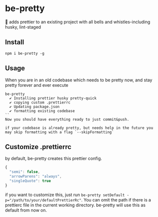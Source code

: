 # be-pretty

:lipstick: adds prettier to an existing project with all bells and whistles-including husky, lint-staged

## Install

```
npm i be-pretty -g
```

## Usage

When you are in an old codebase which needs to be pretty now, and stay pretty forever and ever execute

```
be-pretty
  ✔ Installing prettier husky pretty-quick
  ✔ copying custom .prettierrc
  ✔ Updating package.json
  ✔ formatting existing codebase
``
Now you should have everything ready to just commit&push.

if your codebase is already pretty, but needs help in the future you may skip formatting with a flag `--skipFormatting`
```

## Customize .prettierrc

by default, be-pretty creates this prettier config.

```js
{
  "semi": false,
  "arrowParens": "always",
  "singleQuote": true
}
```

if you want to customize this, just run `be-pretty setDefault -p="/path/to/your/defaultPrettierRc"`. You can omit the path if there is a prettierc file in the current working directory.
be-pretty will use this as default from now on.
